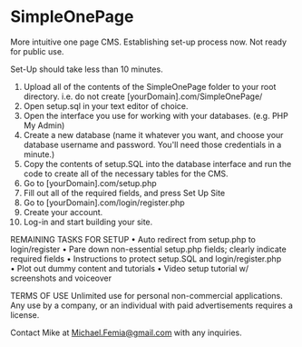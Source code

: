 # SimpleOnePage
More intuitive one page CMS. Establishing set-up process now. Not ready for public use. 

Set-Up should take less than 10 minutes.

1. Upload all of the contents of the SimpleOnePage folder to your root directory. i.e. do not create [yourDomain].com/SimpleOnePage/ 
2. Open setup.sql in your text editor of choice. 
3. Open the interface you use for working with your databases. (e.g. PHP My Admin)
4. Create a new database (name it whatever you want, and choose your database username and password. You'll need those credentials in a minute.)
5. Copy the contents of setup.SQL into the database interface and run the code to create all of the necessary tables for the CMS. 
6. Go to [yourDomain].com/setup.php
7. Fill out all of the required fields, and press Set Up Site
8. Go to [yourDomain].com/login/register.php
9. Create your account. 
10. Log-in and start building your site.

REMAINING TASKS FOR SETUP
• Auto redirect from setup.php to login/register
• Pare down non-essential setup.php fields; clearly indicate required fields
• Instructions to protect setup.SQL and login/register.php
• Plot out dummy content and tutorials
• Video setup tutorial w/ screenshots and voiceover

TERMS OF USE
Unlimited use for personal non-commercial applications. 
Any use by a company, or an individual with paid advertisements requires a license. 

Contact Mike at Michael.Femia@gmail.com with any inquiries.
